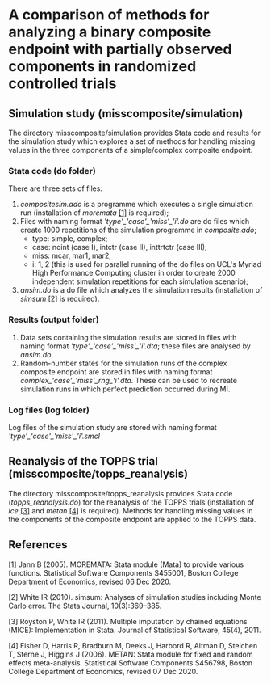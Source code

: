 # A comparison of methods for analyzing a binary composite endpoint with partially observed components in randomized controlled trials

## Simulation study (misscomposite/simulation)
The directory misscomposite/simulation provides Stata code and results for the simulation study which explores a set of methods for handling missing values in the three components of a simple/complex composite endpoint.

### Stata code (do folder)
There are three sets of files:
1. *compositesim.ado* is a programme which executes a single simulation run (installation of *moremata* [[1]](#1) is required);
3. Files with naming format *'type'\_'case'\_'miss'\_'i'.do* are do files which create 1000 repetitions of the simulation programme in *composite.ado*;
    -  type: simple, complex;
    - case: noint (case I), intctr (case II), inttrtctr (case III);
    - miss: mcar, mar1, mar2;
    - i: 1, 2 (this is used for parallel running of the do files on UCL's Myriad High Performance Computing cluster in order to create 2000 independent simulation repetitions for each simulation scenario);
4. *ansim.do* is a do file which analyzes the simulation results (installation of *simsum* [[2]](#2) is required).

### Results (output folder)
1. Data sets containing the simulation results are stored in files with naming format *'type'\_'case'\_'miss'\_'i'.dta*; these files are analysed by *ansim.do*. 
2. Random-number states for the simulation runs of the complex composite endpoint are stored in files with naming format *complex\_'case'\_'miss'\_rng_'i'.dta*. These can be used to recreate simulation runs in which perfect prediction occurred during MI. 

### Log files (log folder)
Log files of the simulation study are stored with naming format *'type'\_'case'\_'miss'\_'i'.smcl*

## Reanalysis of the TOPPS trial (misscomposite/topps_reanalysis)
The directory misscomposite/topps_reanalysis provides Stata code (*topps_reanalysis.do*) for the reanalysis of the TOPPS trials (installation of *ice* [[3]](#3) and *metan* [[4]](#4) is required). Methods for handling missing values in the components of the composite endpoint are applied to the TOPPS data. 

## References
<a id="1">[1]</a> 
Jann B (2005). 
MOREMATA: Stata module (Mata) to provide various functions.
Statistical Software Components S455001, Boston College Department of Economics, revised 06 Dec 2020.

<a id="2">[2]</a> 
White IR (2010). 
simsum: Analyses of simulation studies including Monte Carlo error.
The Stata Journal, 10(3):369–385.

<a id="3">[3]</a> 
Royston P, White IR (2011). 
Multiple imputation by chained equations (MICE): Implementation in Stata.
Journal of Statistical Software, 45(4), 2011.

<a id="4">[4]</a> 
Fisher D, Harris R, Bradburn M, Deeks J, Harbord R, Altman D, Steichen T, Sterne J, Higgins J (2006). 
METAN: Stata module for fixed and random effects meta-analysis.
Statistical Software Components S456798, Boston College Department of Economics, revised 07 Dec 2020.
